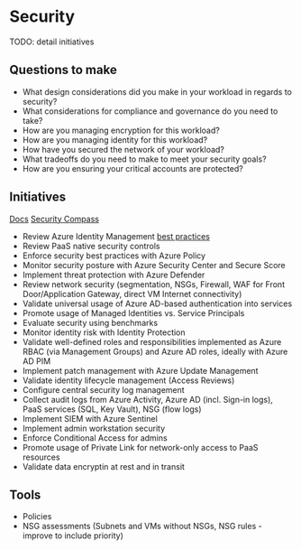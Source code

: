 # Security

TODO: detail initiatives

## Questions to make

* What design considerations did you make in your workload in regards to security?
* What considerations for compliance and governance do you need to take?
* How are you managing encryption for this workload?
* How are you managing identity for this workload?
* How have you secured the network of your workload?
* What tradeoffs do you need to make to meet your security goals?
* How are you ensuring your critical accounts are protected?

## Initiatives

[Docs](https://docs.microsoft.com/en-us/azure/architecture/framework/security/overview)
[Security Compass](https://docs.microsoft.com/en-us/security/compass/compass)

* Review Azure Identity Management [best practices](https://docs.microsoft.com/en-us/azure/security/fundamentals/identity-management-best-practices)
* Review PaaS native security controls
* Enforce security best practices with Azure Policy
* Monitor security posture with Azure Security Center and Secure Score
* Implement threat protection with Azure Defender
* Review network security (segmentation, NSGs, Firewall, WAF for Front Door/Application Gateway, direct VM Internet connectivity)
* Validate universal usage of Azure AD-based authentication into services
* Promote usage of Managed Identities vs. Service Principals
* Evaluate security using benchmarks
* Monitor identity risk with Identity Protection
* Validate well-defined roles and responsibilities implemented as Azure RBAC (via Management Groups) and Azure AD roles, ideally with Azure AD PIM
* Implement patch management with Azure Update Management
* Validate identity lifecycle management (Access Reviews)
* Configure central security log management
* Collect audit logs from Azure Activity, Azure AD (incl. Sign-in logs), PaaS services (SQL, Key Vault), NSG (flow logs)
* Implement SIEM with Azure Sentinel
* Implement admin workstation security
* Enforce Conditional Access for admins
* Promote usage of Private Link for network-only access to PaaS resources
* Validate data encryptin at rest and in transit

## Tools

* Policies
* NSG assessments (Subnets and VMs without NSGs, NSG rules - improve to include priority)